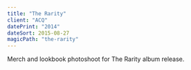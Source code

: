 ```yaml
---
title: "The Rarity"
client: "ACQ"
datePrint: "2014"
dateSort: 2015-08-27
magicPath: "the-rarity"
---
```


Merch and lookbook photoshoot for The Rarity album release.

